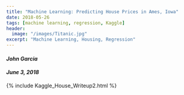 ```yaml
---
title: "Machine Learning: Predicting House Prices in Ames, Iowa"
date: 2018-05-26
tags: [machine learning, regression, Kaggle]
header:
  image: "/images/Titanic.jpg"
excerpt: "Machine Learning, Housing, Regression"
---
```

#### *John Garcia*
#### *June 3, 2018*

{% include Kaggle_House_Writeup2.html %}
